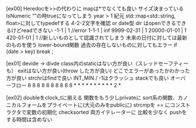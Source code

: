 [ex00]
Heredocを>>の代わりに
mapは*でなくても良い
サイズ決まっている
IsNumeric “”の時trueになってしまう
year > 1 紀元
std::map<std::string, float>に対してtypedefする
4-2-2文字を確認 or date型
dir はopenできるできるけどreadできない
-1-1 | 1 //error
1-1-1 | inf
9999-02-31 | 1
20000-01-01 | 1
420-01-01 | 1 //新しいものとして認識されてしまう
未来の日付に対しては最新のものを使う
lower-bound関数
過去の存在しないものに対してもエラー
if (date > key) break ;

[ex01]
devide -> divde
class内のstaticはない方が良い（スレッドセーフティーも）
exitはない方が良い(throw した方が良い)
どこでエラーがあったかわかった方が良い
strchrはfindで良い
INT_MIN / -1はクラッシュ
stack<int>でも良い
オーバーフロー
8 8 8 8 8 8 8 8 8 8 * * * * * * * * * * 2 * 

[ex02]
doubleをclock_tに揃える
関数をもう少しprivateに
sort系の関数、カノニカルフォームをプライベートに(大元のみをpublicに)
strcmpを == にコンストラクタで変数の初期化
checksorted 両方イテレーターに
比較を少なく
pushをする時間は含めない
